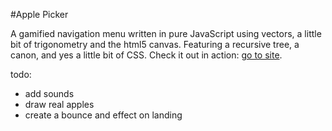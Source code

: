 #Apple Picker

A gamified navigation menu written in pure JavaScript using vectors, a little bit of trigonometry and the html5 canvas.
Featuring a recursive tree, a canon, and yes a little bit of CSS.
Check it out in action: [go to site](http://codeisnatural.com/).


todo:
- add sounds
- draw real apples
- create a bounce and effect on landing

